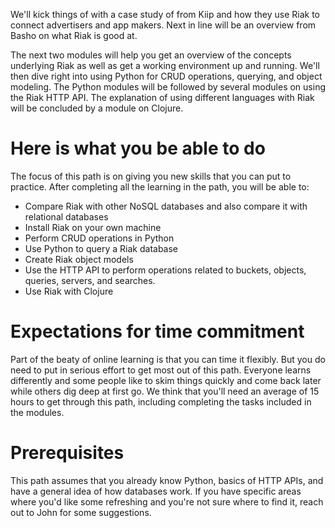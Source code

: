 <!--
{
  "name" : "before-we-begin",
  "freshnessDate" : 2015-01-12,
  "coverImage" : "https://upload.wikimedia.org/wikipedia/commons/1/1e/Large_Siamese_cat_tosses_a_mouse.jpg",
  "version" : "0.1",
  "title" : "Before We Begin",
  "description" : "Set expectations and assess initial confidence.",
  "license" : "CC Attribution-ShareAlike 4.0"
}
-->

<!-- @section, "title": "Getting Started" -->

<!-- @task, "text" : "In order to get to know you better, paste in your name", "hasDeliverable" : true -->

We'll kick things of with a case study of from Kiip and how they use Riak to connect advertisers and app makers. Next in line will be an overview from Basho on what Riak is good at.

<!-- @link, "url" : "http://javarevisited.blogspot.com/2013/11/java-vs-python-which-programming-laungage-to-learn-first.html", "text" : "This link has https problems." -->

The next two modules will help you get an overview of the concepts underlying Riak as well as get a working environment up and running. We'll then dive right into using Python for CRUD operations, querying, and object modeling. The Python modules will be followed by several modules on using the Riak HTTP API. The explanation of using different languages with Riak will be concluded by a module on Clojure.


# Here is what you be able to do

The focus of this path is on giving you new skills that you can put to practice. After completing all the learning in the path, you will be able to:

- Compare Riak with other NoSQL databases and also compare it with relational databases
- Install Riak on your own machine
- Perform CRUD operations in Python
- Use Python to query a Riak database
- Create Riak object models
- Use the HTTP API to perform operations related to buckets, objects, queries, servers, and searches.
- Use Riak with Clojure

# Expectations for time commitment

Part of the beaty of online learning is that you can time it flexibly. But you do need to put in serious effort to get most out of this path. Everyone learns differently and some people like to skim things quickly and come back later while others dig deep at first go. We think that you'll need an average of 15 hours to get through this path, including completing the tasks included in the modules.

<!-- @section -->

# Prerequisites

This path assumes that you already know Python, basics of HTTP APIs, and have a general idea of how databases work. If you have specific areas where you'd like some refreshing and you're not sure where to find it, reach out to John for some suggestions.


